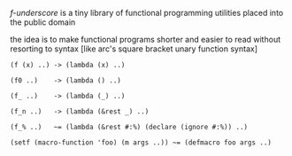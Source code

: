 _f-underscore_ is a tiny library of functional programming utilities placed into the
public domain

the idea is to make functional programs shorter and easier to read without resorting
to syntax [like arc's square bracket unary function syntax]

    (f (x) ..) -> (lambda (x) ..)

    (f0 ..)    -> (lambda () ..)

    (f_ ..)    -> (lambda (_) ..)

    (f_n ..)   -> (lambda (&rest _) ..)

    (f_% ..)   ~= (lambda (&rest #:%) (declare (ignore #:%)) ..)

    (setf (macro-function 'foo) (m args ..)) ~= (defmacro foo args ..)
